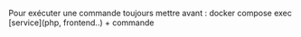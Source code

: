 Pour exécuter une commande toujours mettre avant :
docker compose exec [service](php, frontend..) + commande